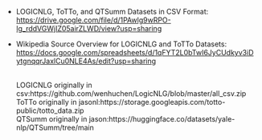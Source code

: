 - LOGICNLG, ToTTo, and QTSumm Datasets in CSV Format:<br/>
https://drive.google.com/file/d/1PAwlg9wRPO-lg_rddVGWjIZ05airZLWD/view?usp=sharing

- Wikipedia Source Overview for LOGICNLG and ToTTo Datasets:
  https://docs.google.com/spreadsheets/d/1qFYT2L0bTwI6JyCUdkyv3iDytgnqqrJaxlCu0NLE4As/edit?usp=sharing


  <br/>
  LOGICNLG originally in csv:https://github.com/wenhuchen/LogicNLG/blob/master/all_csv.zip<br/>
  ToTTo  originally in jasonl:https://storage.googleapis.com/totto-public/totto_data.zip<br/>
  QTSumm  originally  in jason:https://huggingface.co/datasets/yale-nlp/QTSumm/tree/main
